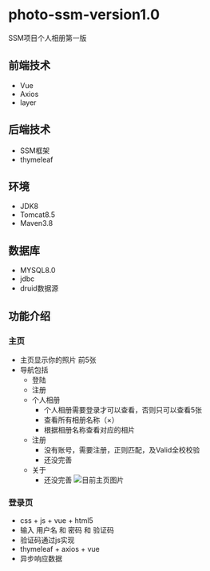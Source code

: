# photo-ssm-version1.0
SSM项目个人相册第一版
## 前端技术
- Vue 
- Axios
- layer
## 后端技术
- SSM框架
- thymeleaf
## 环境
- JDK8
- Tomcat8.5
- Maven3.8
## 数据库
- MYSQL8.0
- jdbc
- druid数据源

## 功能介绍
### 主页
- 主页显示你的照片 前5张
- 导航包括
  - 登陆
  - 注册
  - 个人相册
    - 个人相册需要登录才可以查看，否则只可以查看5张
    - 查看所有相册名称（×）
    - 根据相册名称查看对应的相片
  - 注册
    - 没有账号，需要注册，正则匹配，及Valid全校校验
    - 还没完善
  - 关于
    - 还没完善
![目前主页图片]()
### 登录页
- css + js + vue + html5
- 输入 用户名 和 密码 和 验证码
- 验证码通过js实现
- thymeleaf + axios + vue
- 异步响应数据
